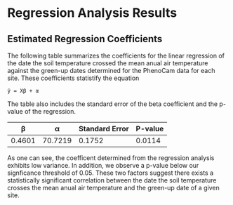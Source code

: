 # Regression Analysis Results

## Estimated Regression Coefficients
The following table summarizes the coefficients for the linear regression of the date the soil temperature crossed the mean anual air temperature against the green-up dates determined for the PhenoCam data for each site. These coefficients statistify the equation 

    ŷ = Xβ + α

The table also includes the standard error of the beta coefficient and the p-value of the regression.


| β | α | Standard Error | P-value |
| ----- | ----- | ----- | ----- |
|0.4601 |70.7219 | 0.1752 | 0.0114


As one can see, the coefficent determined from the regression analysis exhibits low variance. In addition, we observe a p-value below our signficance threshold of 0.05. These two factors suggest there exists a statistically significant correlation between the date the soil temperature crosses the mean anual air temperature and the green-up date of a given site. 
